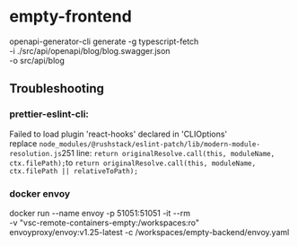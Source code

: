 # empty-frontend

openapi-generator-cli generate -g typescript-fetch \
-i ./src/api/openapi/blog/blog.swagger.json \
-o src/api/blog

## Troubleshooting

### prettier-eslint-cli:

Failed to load plugin 'react-hooks' declared in 'CLIOptions'  
replace `node_modules/@rushstack/eslint-patch/lib/modern-module-resolution.js`251 line: `return originalResolve.call(this, moduleName, ctx.filePath);`to `return originalResolve.call(this, moduleName, ctx.filePath || relativeToPath);`

### docker envoy
docker run --name envoy -p 51051:51051 -it --rm \
  -v "vsc-remote-containers-empty:/workspaces:ro" \
  envoyproxy/envoy:v1.25-latest -c /workspaces/empty-backend/envoy.yaml
